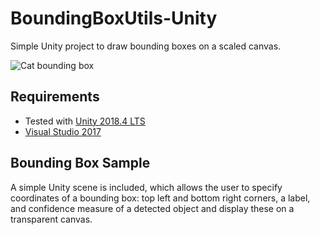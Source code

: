 # BoundingBoxUtils-Unity
Simple Unity project to draw bounding boxes on a scaled canvas.

![Cat bounding box](https://github.com/doughtmw/BoundingBoxUtils-Unity/BoundingBoxUtilsUnity/Assets/blob/master/catBoundingBox.jpg)

## Requirements
- Tested with [Unity 2018.4 LTS](https://unity3d.com/unity/qa/lts-releases
)
- [Visual Studio 2017](https://visualstudio.microsoft.com/downloads/)

## Bounding Box Sample
A simple Unity scene is included, which allows the user to specify coordinates of a bounding box: top left and bottom right corners, a label, and confidence measure of a detected object and display these on a transparent canvas. 